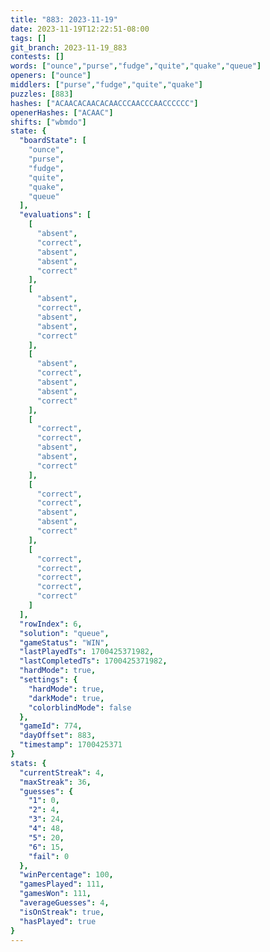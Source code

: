 ```yaml
---
title: "883: 2023-11-19"
date: 2023-11-19T12:22:51-08:00
tags: []
git_branch: 2023-11-19_883
contests: []
words: ["ounce","purse","fudge","quite","quake","queue"]
openers: ["ounce"]
middlers: ["purse","fudge","quite","quake"]
puzzles: [883]
hashes: ["ACAACACAACACAACCCAACCCAACCCCCC"]
openerHashes: ["ACAAC"]
shifts: ["wbmdo"]
state: {
  "boardState": [
    "ounce",
    "purse",
    "fudge",
    "quite",
    "quake",
    "queue"
  ],
  "evaluations": [
    [
      "absent",
      "correct",
      "absent",
      "absent",
      "correct"
    ],
    [
      "absent",
      "correct",
      "absent",
      "absent",
      "correct"
    ],
    [
      "absent",
      "correct",
      "absent",
      "absent",
      "correct"
    ],
    [
      "correct",
      "correct",
      "absent",
      "absent",
      "correct"
    ],
    [
      "correct",
      "correct",
      "absent",
      "absent",
      "correct"
    ],
    [
      "correct",
      "correct",
      "correct",
      "correct",
      "correct"
    ]
  ],
  "rowIndex": 6,
  "solution": "queue",
  "gameStatus": "WIN",
  "lastPlayedTs": 1700425371982,
  "lastCompletedTs": 1700425371982,
  "hardMode": true,
  "settings": {
    "hardMode": true,
    "darkMode": true,
    "colorblindMode": false
  },
  "gameId": 774,
  "dayOffset": 883,
  "timestamp": 1700425371
}
stats: {
  "currentStreak": 4,
  "maxStreak": 36,
  "guesses": {
    "1": 0,
    "2": 4,
    "3": 24,
    "4": 48,
    "5": 20,
    "6": 15,
    "fail": 0
  },
  "winPercentage": 100,
  "gamesPlayed": 111,
  "gamesWon": 111,
  "averageGuesses": 4,
  "isOnStreak": true,
  "hasPlayed": true
}
---
```

<!-- more -->
